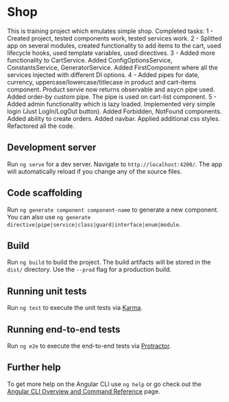 # Shop

This is training project which emulates simple shop. 
Completed tasks:
1 - Created project, tested components work, tested services work.
2 - Splitted app on several modules, created functionality to add items to the cart, used lifecycle hooks, used template variables, used directives.
3 - Added more functionality to CartService. Added ConfigOptionsService, ConstantsService, GeneratorService. Added FirstComponent where all the services injected with different DI options.
4 - Added pipes for date, currency, uppercase/lowercase/titlecase in product and cart-items component. Product servie now returns observable and asycn pipe used. Added order-by custom pipe. The pipe is used on cart-list component.
5 - Added admin functionality which is lazy loaded. Implemented very simple login (Just LogIn/LogOut button). Added Forbidden, NotFound components. Added ability to create orders. Added navbar. Applied additional css styles. Refactored all the code.

## Development server

Run `ng serve` for a dev server. Navigate to `http://localhost:4200/`. The app will automatically reload if you change any of the source files.

## Code scaffolding

Run `ng generate component component-name` to generate a new component. You can also use `ng generate directive|pipe|service|class|guard|interface|enum|module`.

## Build

Run `ng build` to build the project. The build artifacts will be stored in the `dist/` directory. Use the `--prod` flag for a production build.

## Running unit tests

Run `ng test` to execute the unit tests via [Karma](https://karma-runner.github.io).

## Running end-to-end tests

Run `ng e2e` to execute the end-to-end tests via [Protractor](http://www.protractortest.org/).

## Further help

To get more help on the Angular CLI use `ng help` or go check out the [Angular CLI Overview and Command Reference](https://angular.io/cli) page.
